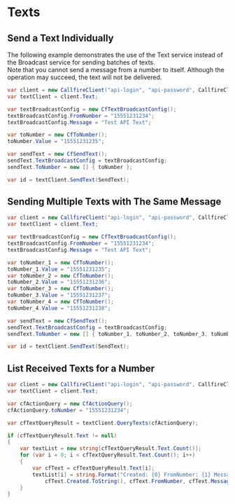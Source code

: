 Texts
=====

## Send a Text Individually

The following example demonstrates the use of the Text service instead of the
Broadcast service for sending batches of texts.  
Note that you cannot send a message from a number to itself. Although the operation
may succeed, the text will not be delivered.

```c#
var client = new CallfireClient("api-login", "api-password", CallfireClients.Rest);
var textClient = client.Text;

var textBroadcastConfig = new CfTextBroadcastConfig();
textBroadcastConfig.FromNumber = "15551231234";
textBroadcastConfig.Message = "Test API Text";

var toNumber = new CfToNumber();
toNumber.Value = "15551231235";

var sendText = new CfSendText();
sendText.TextBroadcastConfig = textBroadcastConfig;
sendText.ToNumber = new [] { toNumber };

var id = textClient.SendText(SendText);
```

## Sending Multiple Texts with The Same Message

```c#
var client = new CallfireClient("api-login", "api-password", CallfireClients.Rest);
var textClient = client.Text;

var textBroadcastConfig = new CfTextBroadcastConfig();
textBroadcastConfig.FromNumber = "15551231234";
textBroadcastConfig.Message = "Test API Text";

var toNumber_1 = new CfToNumber();
toNumber_1.Value = "15551231235";
var toNumber_2 = new CfToNumber();
toNumber_2.Value = "15551231236";
var toNumber_3 = new CfToNumber();
toNumber_3.Value = "15551231237";
var toNumber_4 = new CfToNumber();
toNumber_4.Value = "15551231238";

var sendText = new CfSendText();
sendText.TextBroadcastConfig = textBroadcastConfig;
sendText.ToNumber = new [] { toNumber_1, toNumber_2, toNumber_3, toNumber_4 };

var id = textClient.SendText(SendText);
```

## List Received Texts for a Number

```c#
var client = new CallfireClient("api-login", "api-password", CallfireClients.Rest);
var textClient = client.Text;

var cfActionQuery = new CfActionQuery();
cfActionQuery.toNumber = "15551231234";

var cfTextQueryResult = textClient.QueryTexts(cfActionQuery);

if (cfTextQueryResult.Text != null)
{
	var textList = new string[cfTextQueryResult.Text.Count()];
	for (var i = 0; i < cfTextQueryResult.Text.Count(); i++)
	{
		var cfText = cfTextQueryResult.Text[i];
		textList[i] = string.Format("Created: {0} FromNumber: {1} Message: {2}",
			cfText.Created.ToString(), cfText.FromNumber, cfText.Message);
	}
}
```
